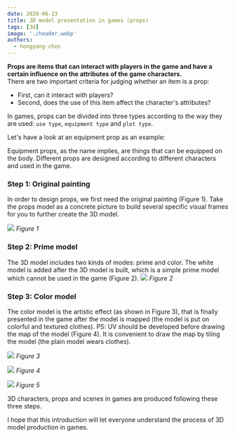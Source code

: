```yaml
---
date: 2020-06-23
title: 3D model presentation in games (props)
tags: [3d]
image: './header.webp'
authors:
  - hongyang-chen
---
```


**Props are items that can interact with players in the game and have a certain influence on the attributes of the game characters.**  
There are two important criteria for judging whether an item is a prop:

- First, can it interact with players?
- Second, does the use of this item affect the character's attributes?

In games, props can be divided into three types according to the way they are used: `use type`, `equipment type` and `plot type`.

Let's have a look at an equipment prop as an example:

Equipment props, as the name implies, are things that can be equipped on the body. Different props are designed according to different characters and used in the game.

### Step 1: Original painting

In order to design props, we first need the original painting (Figure 1). Take the props model as a concrete picture to build several specific visual frames for you to further create the 3D model.

![](1.webp)
_Figure 1_

### Step 2: Prime model

The 3D model includes two kinds of modes: prime and color. The white model is added after the 3D model is built, which is a simple prime model which cannot be used in the game (Figure 2).
![](2.webp)
_Figure 2_

### Step 3: Color model

The color model is the artistic effect (as shown in Figure 3), that is finally presented in the game after the model is mapped (the model is put on colorful and textured clothes).
PS: UV should be developed before drawing the map of the model (Figure 4). It is convenient to draw the map by tiling the model (the plain model wears clothes).

![](3.webp)
_Figure 3_

![](4.webp)
_Figure 4_

![](5.webp)
_Figure 5_

3D characters, props and scenes in games are produced following these three steps.

I hope that this introduction will let everyone understand the process of 3D model production in games.
